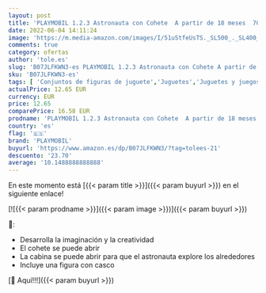 ```yaml
---
layout: post
title: 'PLAYMOBIL 1.2.3 Astronauta con Cohete  A partir de 18 meses  70186 '
date: 2022-06-04 14:11:24
image: 'https://m.media-amazon.com/images/I/51uStfeUsTS._SL500_._SL400_.jpg'
comments: true
category: ofertas
author: 'tole.es'
slug: 'B07JLFKWN3-es PLAYMOBIL 1.2.3 Astronauta con Cohete A partir de 18 meses...'
sku: 'B07JLFKWN3-es'
tags: [ 'Conjuntos de figuras de juguete','Juguetes','Juguetes y juegos','Muñecos y figuras','playmobil','🇪🇸', ]
actualPrice: 12.65 EUR
currency: EUR
price: 12.65
comparePrice: 16.58 EUR
prodname: 'PLAYMOBIL 1.2.3 Astronauta con Cohete  A partir de 18 meses  70186 '
country: 'es'
flag: '🇪🇸'
brand: 'PLAYMOBIL'
buyurl: 'https://www.amazon.es/dp/B07JLFKWN3/?tag=tolees-21'
descuento: '23.70'
average: '10.1488888888888'
---
```


En este momento está [{{< param title >}}]({{< param buyurl >}}) en el siguiente enlace!

[![{{< param prodname >}}]({{< param image >}})]({{< param buyurl >}})

🔎:

- Desarrolla la imaginación y la creatividad
- El cohete se puede abrir
- La cabina se puede abrir para que el astronauta explore los alrededores
- Incluye una figura con casco

[🛒 Aquí!!!]({{< param buyurl >}})
